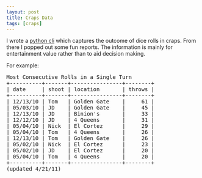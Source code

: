 ```yaml
---
layout: post
title: Craps Data
tags: [craps]
---
```


I wrote a [python cli][0] which captures the outcome of dice rolls in craps. From there I popped out some fun reports. The information is mainly for entertainment value rather than to aid decision making. 

For example:

<pre>
Most Consecutive Rolls in a Single Turn
+----------+-------+----------------+--------+
| date     | shoot | location       | throws |
+----------+-------+----------------+--------+
| 12/13/10 | Tom   | Golden Gate    |     61 |
| 05/03/10 | JD    | Golden Gate    |     45 |
| 12/13/10 | JD    | Binion's       |     33 |
| 12/12/10 | JD    | 4 Queens       |     31 |
| 05/04/10 | Nick  | El Cortez      |     29 |
| 05/04/10 | Tom   | 4 Queens       |     26 |
| 12/13/10 | Tom   | Golden Gate    |     26 |
| 05/02/10 | Nick  | El Cortez      |     23 |
| 05/02/10 | JD    | El Cortez      |     20 |
| 05/04/10 | Tom   | 4 Queens       |     20 | 
+----------+-------+----------------+--------+
(updated 4/21/11)
</pre>

  [0]: https://github.com/tphummel/dice-collector